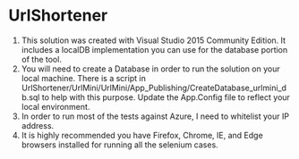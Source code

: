 # UrlShortener

1. This solution was created with Visual Studio 2015 Community Edition.  It includes a localDB implementation you can use for the database portion of the tool.
2. You will need to create a Database in order to run the solution on your local machine. There is a script in UrlShortener/UrlMini/UrlMini/App_Publishing/CreateDatabase_urlmini_db.sql to help with this purpose.  Update the App.Config file to reflect your local environment.
3. In order to run most of the tests against Azure, I need to whitelist your IP address.
4. It is highly recommended you have Firefox, Chrome, IE, and Edge browsers installed for running all the selenium cases.
